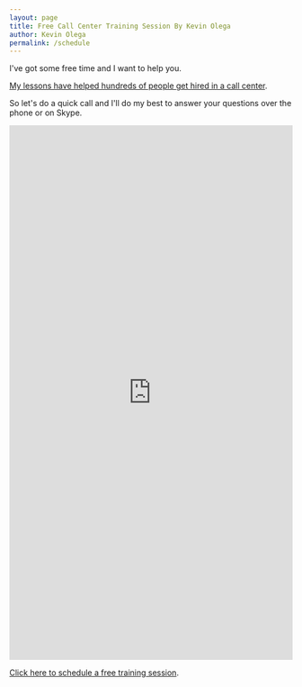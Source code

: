 ```yaml
---
layout: page
title: Free Call Center Training Session By Kevin Olega
author: Kevin Olega
permalink: /schedule
---
```

I've got some free time and I want to help you.

[My lessons have helped hundreds of people get hired in a call center](https://callcentertrainingtips.com/testimonials).


So let's do a quick call and I'll do my best to answer your questions over the phone or on Skype.

<!-- Calendly inline widget begin -->
<iframe src="https://calendly.com/callcentertrainingtips/30min" width="100%" height="950" scrolling="no" frameborder="0"></iframe>
<!-- Calendly inline widget end -->

[Click here to schedule a free training session](https://calendly.com/callcentertrainingtips/30min).